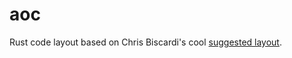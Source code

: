# aoc

Rust code layout based on Chris Biscardi's cool [suggested layout](https://youtu.be/fEQv-cqzbPg?si=-PeSeCa58KpKgt6v).
